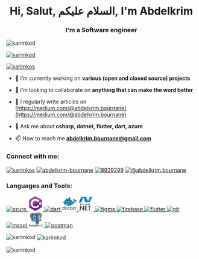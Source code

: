 <h1 align="center">Hi, Salut, السلام عليكم, I'm Abdelkrim</h1>
<h3 align="center">I'm a Software engineer</h3>

<p align="left"> <img src="https://komarev.com/ghpvc/?username=karimkod&label=Profile%20views&color=0e75b6&style=flat" alt="karimkod" /> </p>

<p align="left"> <a href="https://github.com/ryo-ma/github-profile-trophy"><img src="https://github-profile-trophy.vercel.app/?username=karimkod" alt="karimkod" /></a> </p>

<p align="left"> <a href="https://twitter.com/karimkos" target="blank"><img src="https://img.shields.io/twitter/follow/karimkos?logo=twitter&style=for-the-badge" alt="karimkos" /></a> </p>

- 🔭 I’m currently working on **various (open and closed source) projects**

- 👯 I’m looking to collaborate on **anything that can make the word better**

- 📝 I regularly write articles on [https://medium.com/@abdelkrim.bournane](https://medium.com/@abdelkrim.bournane)

- 💬 Ask me about **csharp, dotnet, flutter, dart, azure**

- 📫 How to reach me **abdelkrim.bournane@gmail.com**

<h3 align="left">Connect with me:</h3>
<p align="left">
<a href="https://twitter.com/karimkos" target="blank"><img align="center" src="https://raw.githubusercontent.com/rahuldkjain/github-profile-readme-generator/master/src/images/icons/Social/twitter.svg" alt="karimkos" height="30" width="40" /></a>
<a href="https://linkedin.com/in/abdelkrim-bournane" target="blank"><img align="center" src="https://raw.githubusercontent.com/rahuldkjain/github-profile-readme-generator/master/src/images/icons/Social/linked-in-alt.svg" alt="abdelkrim-bournane" height="30" width="40" /></a>
<a href="https://stackoverflow.com/users/8929299" target="blank"><img align="center" src="https://raw.githubusercontent.com/rahuldkjain/github-profile-readme-generator/master/src/images/icons/Social/stack-overflow.svg" alt="8929299" height="30" width="40" /></a>
<a href="https://medium.com/@abdelkrim.bournane" target="blank"><img align="center" src="https://raw.githubusercontent.com/rahuldkjain/github-profile-readme-generator/master/src/images/icons/Social/medium.svg" alt="@abdelkrim.bournane" height="30" width="40" /></a>
</p>

<h3 align="left">Languages and Tools:</h3>
<p align="left"> <a href="https://azure.microsoft.com/en-in/" target="_blank" rel="noreferrer"> <img src="https://www.vectorlogo.zone/logos/microsoft_azure/microsoft_azure-icon.svg" alt="azure" width="40" height="40"/> </a> <a href="https://www.w3schools.com/cs/" target="_blank" rel="noreferrer"> <img src="https://raw.githubusercontent.com/devicons/devicon/master/icons/csharp/csharp-original.svg" alt="csharp" width="40" height="40"/> </a> <a href="https://dart.dev" target="_blank" rel="noreferrer"> <img src="https://www.vectorlogo.zone/logos/dartlang/dartlang-icon.svg" alt="dart" width="40" height="40"/> </a> <a href="https://www.docker.com/" target="_blank" rel="noreferrer"> <img src="https://raw.githubusercontent.com/devicons/devicon/master/icons/docker/docker-original-wordmark.svg" alt="docker" width="40" height="40"/> </a> <a href="https://dotnet.microsoft.com/" target="_blank" rel="noreferrer"> <img src="https://raw.githubusercontent.com/devicons/devicon/master/icons/dot-net/dot-net-original-wordmark.svg" alt="dotnet" width="40" height="40"/> </a> <a href="https://www.figma.com/" target="_blank" rel="noreferrer"> <img src="https://www.vectorlogo.zone/logos/figma/figma-icon.svg" alt="figma" width="40" height="40"/> </a> <a href="https://firebase.google.com/" target="_blank" rel="noreferrer"> <img src="https://www.vectorlogo.zone/logos/firebase/firebase-icon.svg" alt="firebase" width="40" height="40"/> </a> <a href="https://flutter.dev" target="_blank" rel="noreferrer"> <img src="https://www.vectorlogo.zone/logos/flutterio/flutterio-icon.svg" alt="flutter" width="40" height="40"/> </a> <a href="https://git-scm.com/" target="_blank" rel="noreferrer"> <img src="https://www.vectorlogo.zone/logos/git-scm/git-scm-icon.svg" alt="git" width="40" height="40"/> </a> <a href="https://www.microsoft.com/en-us/sql-server" target="_blank" rel="noreferrer"> <img src="https://www.svgrepo.com/show/303229/microsoft-sql-server-logo.svg" alt="mssql" width="40" height="40"/> </a> <a href="https://www.postgresql.org" target="_blank" rel="noreferrer"> <img src="https://raw.githubusercontent.com/devicons/devicon/master/icons/postgresql/postgresql-original-wordmark.svg" alt="postgresql" width="40" height="40"/> </a> <a href="https://postman.com" target="_blank" rel="noreferrer"> <img src="https://www.vectorlogo.zone/logos/getpostman/getpostman-icon.svg" alt="postman" width="40" height="40"/> </a> </p>

<p><img align="left" src="https://github-readme-stats.vercel.app/api/top-langs?username=karimkod&show_icons=true&locale=en&layout=compact" alt="karimkod" /></p>

<p>&nbsp;<img align="center" src="https://github-readme-stats.vercel.app/api?username=karimkod&show_icons=true&locale=en" alt="karimkod" /></p>

<p><img align="center" src="https://github-readme-streak-stats.herokuapp.com/?user=karimkod&" alt="karimkod" /></p>
